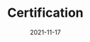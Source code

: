 ---
layout: page
title:  "Certification"
published: true
draft: true
date:               2021-11-17
last_modified_at:
order: 50
---